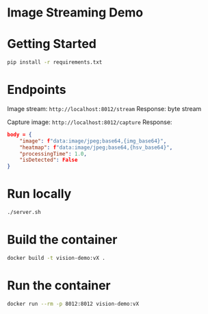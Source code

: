 # Image Streaming Demo

# Getting Started

```sh
pip install -r requirements.txt
```

# Endpoints

Image stream: `http://localhost:8012/stream`
Response: byte stream


Capture image: `http://localhost:8012/capture`
Response: 

```json
body = {
    "image": f"data:image/jpeg;base64,{img_base64}",
    "heatmap": f"data:image/jpeg;base64,{hsv_base64}",
    "processingTime": 1.0,
    "isDetected": False
}
```

# Run locally
```bash
./server.sh
```

# Build the container

```sh
docker build -t vision-demo:vX .
```

# Run the container

```sh
docker run --rm -p 8012:8012 vision-demo:vX
```
